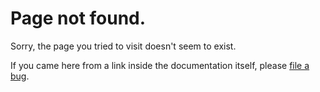 # Page not found.

Sorry, the page you tried to visit doesn't seem to exist.

If you came here from a link inside the documentation itself, please
[file a bug](https://github.com/pangbox/packetdoc/issues/new).